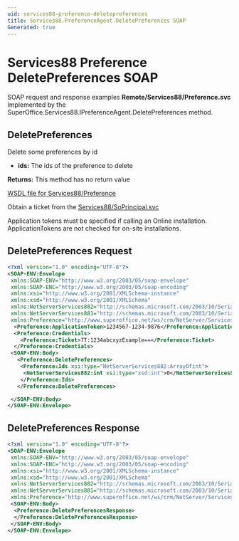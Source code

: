 ```yaml
---
uid: services88-preference-deletepreferences
title: Services88.PreferenceAgent.DeletePreferences SOAP
Generated: true
---
```


# Services88 Preference DeletePreferences SOAP

SOAP request and response examples **Remote/Services88/Preference.svc**
Implemented by the <see cref="M:SuperOffice.Services88.IPreferenceAgent.DeletePreferences">SuperOffice.Services88.IPreferenceAgent.DeletePreferences</see> method.

## DeletePreferences

Delete some preferences by id

* **ids:** The ids of the preference to delete

**Returns:** This method has no return value


[WSDL file for Services88/Preference](../Services88-Preference.md)

Obtain a ticket from the [Services88/SoPrincipal.svc](../SoPrincipal/SoPrincipal.md)

Application tokens must be specified if calling an Online installation. ApplicationTokens are not checked for on-site installations.

## DeletePreferences Request

```xml
<?xml version="1.0" encoding="UTF-8"?>
<SOAP-ENV:Envelope
 xmlns:SOAP-ENV="http://www.w3.org/2003/05/soap-envelope"
 xmlns:SOAP-ENC="http://www.w3.org/2003/05/soap-encoding"
 xmlns:xsi="http://www.w3.org/2001/XMLSchema-instance"
 xmlns:xsd="http://www.w3.org/2001/XMLSchema"
 xmlns:NetServerServices882="http://schemas.microsoft.com/2003/10/Serialization/Arrays"
 xmlns:NetServerServices881="http://schemas.microsoft.com/2003/10/Serialization/"
 xmlns:Preference="http://www.superoffice.net/ws/crm/NetServer/Services88">
  <Preference:ApplicationToken>1234567-1234-9876</Preference:ApplicationToken>
  <Preference:Credentials>
    <Preference:Ticket>7T:1234abcxyzExample==</Preference:Ticket>
  </Preference:Credentials>
 <SOAP-ENV:Body>
   <Preference:DeletePreferences>
    <Preference:Ids xsi:type="NetServerServices882:ArrayOfint">
     <NetServerServices882:int xsi:type="xsd:int">0</NetServerServices882:int>
    </Preference:Ids>
   </Preference:DeletePreferences>

 </SOAP-ENV:Body>
</SOAP-ENV:Envelope>

```


## DeletePreferences Response

```xml
<?xml version="1.0" encoding="UTF-8"?>
<SOAP-ENV:Envelope
 xmlns:SOAP-ENV="http://www.w3.org/2003/05/soap-envelope"
 xmlns:SOAP-ENC="http://www.w3.org/2003/05/soap-encoding"
 xmlns:xsi="http://www.w3.org/2001/XMLSchema-instance"
 xmlns:xsd="http://www.w3.org/2001/XMLSchema"
 xmlns:NetServerServices882="http://schemas.microsoft.com/2003/10/Serialization/Arrays"
 xmlns:NetServerServices881="http://schemas.microsoft.com/2003/10/Serialization/"
 xmlns:Preference="http://www.superoffice.net/ws/crm/NetServer/Services88">
 <SOAP-ENV:Body>
  <Preference:DeletePreferencesResponse>
  </Preference:DeletePreferencesResponse>
 </SOAP-ENV:Body>
</SOAP-ENV:Envelope>

```

